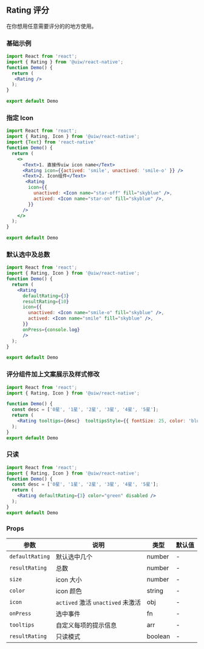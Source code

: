 Rating 评分
---

在你想用任意需要评分的的地方使用。


### 基础示例

```jsx  mdx:preview
import React from 'react';
import { Rating } from '@uiw/react-native';
function Demo() {
  return (
   <Rating />
  );
}

export default Demo

```

### 指定 Icon

```jsx mdx:preview
import React from 'react';
import { Rating, Icon } from '@uiw/react-native';
import {Text} from 'react-native'
function Demo() {
  return (
    <>
      <Text>1. 直接传uiw icon name</Text>
      <Rating icon={{actived: 'smile', unactived: 'smile-o' }} />
      <Text>2. Icon组件</Text>
       <Rating
        icon={{
          unactived: <Icon name="star-off" fill="skyblue" />,
          actived: <Icon name="star-on" fill="skyblue" />,
        }}
      />
    </>
  );
}

export default Demo
```

### 默认选中及总数

```jsx mdx:preview
import React from 'react';
import { Rating, Icon } from '@uiw/react-native';
function Demo() {
  return (
    <Rating
      defaultRating={3}
      resultRating={10}
      icon={{
        unactived: <Icon name="smile-o" fill="skyblue" />,
        actived: <Icon name="smile" fill="skyblue" />,
      }}
      onPress={console.log}
      />
  );
}

export default Demo
```

### 评分组件加上文案展示及样式修改

```jsx mdx:preview
import React from 'react';
import { Rating, Icon } from '@uiw/react-native';

function Demo() {
  const desc = ['0星', '1星', '2星', '3星', '4星', '5星'];
  return (
    <Rating tooltips={desc}  tooltipsStyle={{ fontSize: 25, color: 'blue' }} />
  );
}
export default Demo
```

### 只读

```jsx mdx:preview
import React from 'react';
import { Rating, Icon } from '@uiw/react-native';
function Demo() {
  const desc = ['0星', '1星', '2星', '3星', '4星', '5星'];
  return (
    <Rating defaultRating={3} color="green" disabled />
  );
}
export default Demo
```

### Props


| 参数 | 说明 | 类型 | 默认值 |
|------|------|-----|------|
| `defaultRating` | 默认选中几个 | number | - |
| `resultRating` | 总数 | number | - |
| `size` | icon 大小 | number | - |
| `color` | icon 颜色 | string | - |
| `icon` | `actived` 激活 `unactived` 未激活 | obj | - |
| `onPress` | 选中事件 | fn | - |
| `tooltips` | 自定义每项的提示信息 | arr | - |
| `resultRating` | 只读模式 | boolean | - |
 
